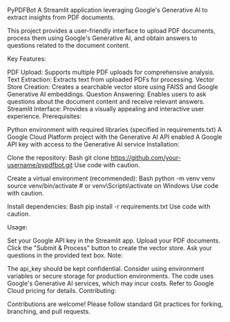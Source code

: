 PyPDFBot
A Streamlit application leveraging Google's Generative AI to extract insights from PDF documents.

This project provides a user-friendly interface to upload PDF documents, process them using Google's Generative AI, and obtain answers to questions related to the document content.

Key Features:

PDF Upload: Supports multiple PDF uploads for comprehensive analysis.
Text Extraction: Extracts text from uploaded PDFs for processing.
Vector Store Creation: Creates a searchable vector store using FAISS and Google Generative AI embeddings.
Question Answering: Enables users to ask questions about the document content and receive relevant answers.
Streamlit Interface: Provides a visually appealing and interactive user experience.
Prerequisites:

Python environment with required libraries (specified in requirements.txt)
A Google Cloud Platform project with the Generative AI API enabled
A Google API key with access to the Generative AI service
Installation:

Clone the repository:
Bash
git clone https://github.com/your-username/pypdfbot.git
Use code with caution.

Create a virtual environment (recommended):
Bash
python -m venv venv
source venv/bin/activate  # or venv\Scripts\activate on Windows
Use code with caution.

Install dependencies:
Bash
pip install -r requirements.txt
Use code with caution.

Usage:

Set your Google API key in the Streamlit app.
Upload your PDF documents.
Click the "Submit & Process" button to create the vector store.
Ask your questions in the provided text box.
Note:

The api_key should be kept confidential. Consider using environment variables or secure storage for production environments.
The code uses Google's Generative AI services, which may incur costs. Refer to Google Cloud pricing for details.
Contributing:

Contributions are welcome! Please follow standard Git practices for forking, branching, and pull requests.
